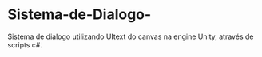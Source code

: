 # Sistema-de-Dialogo-
Sistema de dialogo utilizando UItext do canvas na engine Unity, através de scripts c#.
